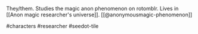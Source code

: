 They/them. Studies the magic anon phenomenon on rotomblr. Lives in [[Anon magic researcher's universe]]. [[@anonymousmagic-phenomenon]]

#characters #researcher #seedot-tile